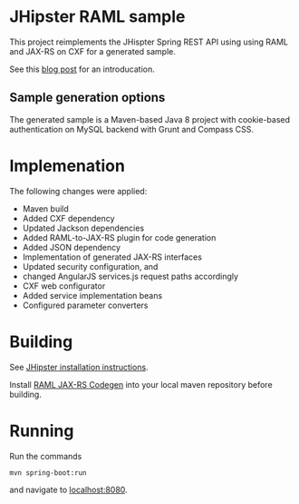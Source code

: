 JHipster RAML sample
================================

This project reimplements the JHispter Spring REST API using using RAML and JAX-RS on CXF for a generated sample. 

See this [blog post][blog-post] for an introducation. 

Sample generation options
-------------------------
The generated sample is a Maven-based Java 8 project with cookie-based authentication on MySQL backend with Grunt and Compass CSS.

Implemenation
================
The following changes were applied:
 * Maven build
  * Added CXF dependency
  * Updated Jackson dependencies
  * Added RAML-to-JAX-RS plugin for code generation
  * Added JSON dependency
 * Implementation of generated JAX-RS interfaces
  * Updated security configuration, and
  * changed AngularJS services.js request paths accordingly
 * CXF web configurator
  * Added service implementation beans
  * Configured parameter converters
   
Building
===========
See [JHipster installation instructions][jhipster-installation].

Install [RAML JAX-RS Codegen][raml-jaxrs-codegen] into your local maven repository before building. 

Running
==========
Run the commands

    mvn spring-boot:run

and navigate to [localhost:8080][localhost].

[jhipster-installation]: https://jhipster.github.io/installation.html
[localhost]: http://localhost:8080
[blog-post]: http://www.greenbird.com/2014/10/26/raml-webapp-experiments/
[raml-jaxrs-codegen]: https://github.com/mulesoft/raml-jaxrs-codegen
